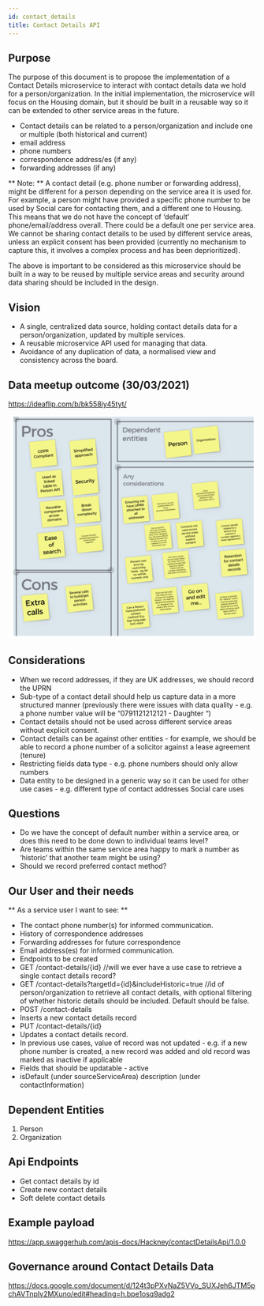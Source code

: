 ```yaml
---
id: contact_details
title: Contact Details API
---
```


## Purpose

The purpose of this document is to propose the implementation of a Contact Details microservice to interact with contact details data we hold for a person/organization. In the initial implementation, the microservice will focus on the Housing domain, but it should be built in a reusable way so it can be extended to other service areas in the future.  

- Contact details can be related to a person/organization and include one or multiple (both historical and current)
- email address
- phone numbers
- correspondence address/es (if any)
- forwarding addresses (if any)

** Note: **  A contact detail (e.g. phone number or forwarding address), might be different for a person depending on the service area it is used for. For example, a person might have provided a specific phone number to be used by Social care for contacting them, and a different one to Housing.
This means that we do not have the concept of ‘default’ phone/email/address overall. There could be a default one per service area.
We cannot be sharing contact details to be used by different service areas, unless an explicit consent has been provided (currently no mechanism to capture this, it involves a complex process and has been deprioritized).

The above is important to be considered as this microservice should be built in a way to be reused by multiple service areas and security around data sharing should be included in the design.

## Vision
- A single, centralized data source, holding contact details data for a person/organization, updated by multiple services.
- A reusable microservice API used for managing that data.
- Avoidance of any duplication of data, a normalised view and consistency across the board.

## Data meetup outcome (30/03/2021)

https://ideaflip.com/b/bk558iy45tyt/

![API](./doc-images/spec14.png)

## Considerations

- When we record addresses, if they are UK addresses, we should record the UPRN
- Sub-type of a contact detail should help us capture data in a more structured manner (previously there were issues with data quality - e.g. a phone number value will be “0791121212121 - Daughter “)
- Contact details should not be used across different service areas without explicit consent.
- Contact details can be against other entities - for example, we should be able to record a phone number of a solicitor against a lease agreement (tenure)
- Restricting fields data type - e.g. phone numbers should only allow numbers
- Data entity to be designed in a generic way so it can be used for other use cases - e.g. different type of contact addresses Social care uses

## Questions
- Do we have the concept of default number within a service area, or does this need to be done down to individual teams level?
- Are teams within the same service area happy to mark a number as ‘historic’ that another team might be using?
- Should we record preferred contact method?

## Our User and their needs

 ** As a service user I want to see: **
- The contact phone number(s) for informed communication.
- History of correspondence addresses
- Forwarding addresses for future correspondence
- Email address(es) for informed communication.
- Endpoints to be created
- GET /contact-details/{id} //will we ever have a use case to retrieve a single contact details record?
- GET /contact-details?targetId={id}&includeHistoric=true //id of person/organization to retrieve all contact details, with optional filtering of whether historic details should be included. Default should be false.
- POST /contact-details
- Inserts a new contact details record
- PUT /contact-details/{id}
- Updates a contact details record.
- In previous use cases, value of record was not updated - e.g. if a new phone number is created, a new record was added and old record was marked as inactive if applicable
- Fields that should be updatable -
active
- isDefault (under sourceServiceArea)
description (under contactInformation)


## Dependent Entities
1. Person
2. Organization

## Api Endpoints
- Get contact details by id
- Create new contact details
- Soft delete contact details


## Example payload

https://app.swaggerhub.com/apis-docs/Hackney/contactDetailsApi/1.0.0

## Governance around Contact Details Data

https://docs.google.com/document/d/124t3pPXvNaZ5VVo_SUXJeh6JTM5pchAVTnpIv2MXuno/edit#heading=h.bpe1osq9adg2
